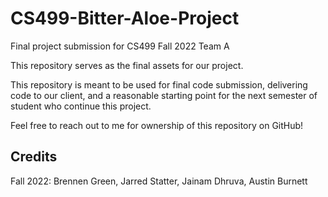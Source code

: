 # CS499-Bitter-Aloe-Project
Final project submission for CS499 Fall 2022 Team A

This repository serves as the final assets for our project. 

This repository is meant to be used for final code submission, delivering code to our client, and a reasonable starting point for the next semester of student who continue this project.

Feel free to reach out to me for ownership of this repository on GitHub!


## Credits
Fall 2022: Brennen Green, Jarred Statter, Jainam Dhruva, Austin Burnett
